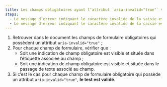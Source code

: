 ```yaml
---
title: Les champs obligatoires ayant l’attribut `aria-invalid="true"` vérifient-ils une de ces conditions ?
steps:
  - Le message d’erreur indiquant le caractère invalide de la saisie est visible et situé dans l’étiquette associée au champ ;
  - Le message d’erreur indiquant le caractère invalide de la saisie est visible et situé dans le [passage de texte](#passage-de-texte-lie-par-aria-labelledby-ou-aria-describedby) associé au champ.
---
```


1. Retrouver dans le document les champs de formulaire obligatoires qui possèdent un attribut `aria-invalid="true"` ;
2. Pour chaque champ de formulaire, vérifier que :
   - Soit une indication de champ obligatoire est visible et située dans l’étiquette associée au champ ;
   - Soit une indication de champ obligatoire est visible et située dans le passage de texte associé au champ.
3. Si c’est le cas pour chaque champ de formulaire obligatoire qui possède un attribut `aria-invalid="true"`, **le test est validé**.
